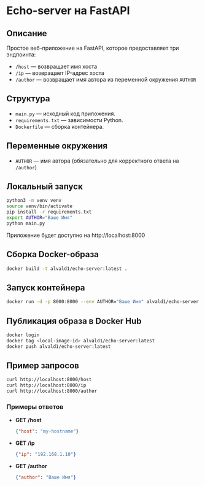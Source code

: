 # Echo-server на FastAPI

## Описание

Простое веб-приложение на FastAPI, которое предоставляет три эндпоинта:
- `/host` — возвращает имя хоста
- `/ip` — возвращает IP-адрес хоста
- `/author` — возвращает имя автора из переменной окружения `AUTHOR`

## Структура

- `main.py` — исходный код приложения.
- `requirements.txt` — зависимости Python.
- `Dockerfile` — сборка контейнера.

## Переменные окружения

- `AUTHOR` — имя автора (обязательно для корректного ответа на `/author`)

## Локальный запуск

```bash
python3 -m venv venv
source venv/bin/activate
pip install -r requirements.txt
export AUTHOR="Ваше Имя"
python main.py
```

Приложение будет доступно на http://localhost:8000

## Сборка Docker-образа

```bash
docker build -t alvald1/echo-server:latest .
```

## Запуск контейнера

```bash
docker run -d -p 8000:8000 --env AUTHOR="Ваше Имя" alvald1/echo-server:latest
```

## Публикация образа в Docker Hub

```bash
docker login
docker tag <local-image-id> alvald1/echo-server:latest
docker push alvald1/echo-server:latest
```

## Пример запросов

```bash
curl http://localhost:8000/host
curl http://localhost:8000/ip
curl http://localhost:8000/author
```

### Примеры ответов

- **GET /host**
    ```json
    {"host": "my-hostname"}
    ```

- **GET /ip**
    ```json
    {"ip": "192.168.1.10"}
    ```

- **GET /author**
    ```json
    {"author": "Ваше Имя"}
    ```
